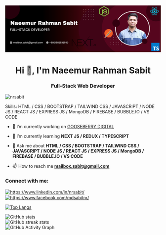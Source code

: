 ![I am a professional Full-Stack developer](
https://github.com/nrsabit/nrsabit/blob/main/LInkedin%20Banner.png)

<h1 align="center">Hi 👋, I'm Naeemur Rahman Sabit</h1>
<h3 align="center">Full-Stack Web Developer</h3>

<p align="left"> <img src="https://komarev.com/ghpvc/?username=nrsabit&label=Profile%20views&color=0e75b6&style=flat" alt="nrsabit" /> </p>

Skills: HTML / CSS /  BOOTSTRAP / TAILWIND CSS / JAVASCRIPT / NODE JS / REACT JS / EXPRESS JS / MongoDB / FIREBASE / BUBBLE.IO / VS CODE

- 🔭 I’m currently working on [GOOSEBERRY DIGITAL](https://www.gooseberry.digital)

- 🌱 I’m currently learning **NEXT JS / REDUX / TYPESCRIPT**

- 💬 Ask me about **HTML / CSS /  BOOTSTRAP / TAILWIND CSS / JAVASCRIPT / NODE JS / REACT JS / EXPRESS JS / MongoDB / FIREBASE / BUBBLE.IO / VS CODE**

- 📫 How to reach me **mailbox.sabit@gmail.com**

<h3 align="left">Connect with me:</h3>
<p align="left">
<a href="https://linkedin.com/in/https://www.linkedin.com/in/nrsabit/" target="blank"><img align="center" src="https://raw.githubusercontent.com/rahuldkjain/github-profile-readme-generator/master/src/images/icons/Social/linked-in-alt.svg" alt="https://www.linkedin.com/in/nrsabit/" height="30" width="40" /></a>
<a href="https://fb.com/https://www.facebook.com/mdsabitnr/" target="blank"><img align="center" src="https://raw.githubusercontent.com/rahuldkjain/github-profile-readme-generator/master/src/images/icons/Social/facebook.svg" alt="https://www.facebook.com/mdsabitnr/" height="30" width="40" /></a>
</p>


[![Top Langs](https://github-readme-stats.vercel.app/api/top-langs/?username=nrsabit)](https://github.com/anuraghazra/github-readme-stats)

![GitHub stats](https://github-readme-stats.vercel.app/api?username=nrsabit&show_icons=true)  
![GitHub streak stats](https://github-readme-streak-stats.herokuapp.com/?user=nrsabit)  
![GitHub Activity Graph](https://activity-graph.herokuapp.com/graph?username=nrsabit)  

